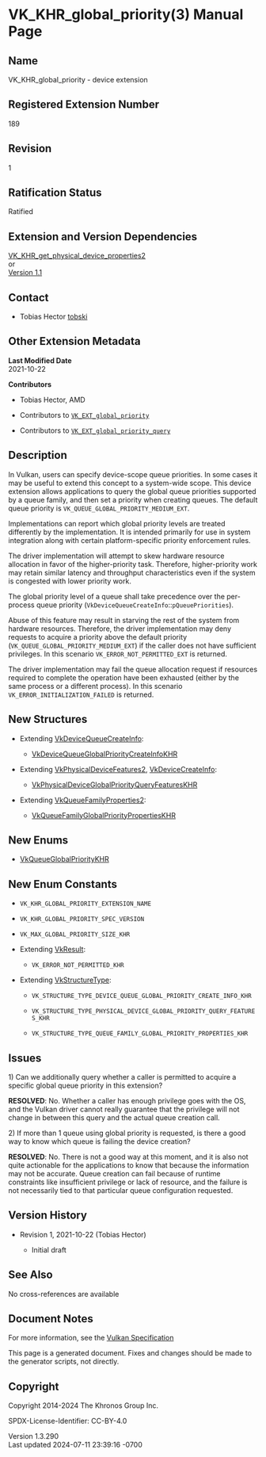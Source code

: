 # VK_KHR_global_priority(3) Manual Page

## Name

VK_KHR_global_priority - device extension



## <a href="#_registered_extension_number" class="anchor"></a>Registered Extension Number

189

## <a href="#_revision" class="anchor"></a>Revision

1

## <a href="#_ratification_status" class="anchor"></a>Ratification Status

Ratified

## <a href="#_extension_and_version_dependencies" class="anchor"></a>Extension and Version Dependencies

[VK_KHR_get_physical_device_properties2](https://registry.khronos.org/vulkan/specs/1.3-extensions/man/html/VK_KHR_get_physical_device_properties2.html)  
or  
[Version 1.1](#versions-1.1)  

## <a href="#_contact" class="anchor"></a>Contact

- Tobias Hector <a
  href="https://github.com/KhronosGroup/Vulkan-Docs/issues/new?body=%5BVK_KHR_global_priority%5D%20@tobski%0A*Here%20describe%20the%20issue%20or%20question%20you%20have%20about%20the%20VK_KHR_global_priority%20extension*"
  target="_blank" rel="nofollow noopener"><em></em>tobski</a>

## <a href="#_other_extension_metadata" class="anchor"></a>Other Extension Metadata

**Last Modified Date**  
2021-10-22

**Contributors**  
- Tobias Hector, AMD

- Contributors to
  [`VK_EXT_global_priority`](VK_EXT_global_priority.html)

- Contributors to
  [`VK_EXT_global_priority_query`](VK_EXT_global_priority_query.html)

## <a href="#_description" class="anchor"></a>Description

In Vulkan, users can specify device-scope queue priorities. In some
cases it may be useful to extend this concept to a system-wide scope.
This device extension allows applications to query the global queue
priorities supported by a queue family, and then set a priority when
creating queues. The default queue priority is
`VK_QUEUE_GLOBAL_PRIORITY_MEDIUM_EXT`.

Implementations can report which global priority levels are treated
differently by the implementation. It is intended primarily for use in
system integration along with certain platform-specific priority
enforcement rules.

The driver implementation will attempt to skew hardware resource
allocation in favor of the higher-priority task. Therefore,
higher-priority work may retain similar latency and throughput
characteristics even if the system is congested with lower priority
work.

The global priority level of a queue shall take precedence over the
per-process queue priority
(`VkDeviceQueueCreateInfo`::`pQueuePriorities`).

Abuse of this feature may result in starving the rest of the system from
hardware resources. Therefore, the driver implementation may deny
requests to acquire a priority above the default priority
(`VK_QUEUE_GLOBAL_PRIORITY_MEDIUM_EXT`) if the caller does not have
sufficient privileges. In this scenario `VK_ERROR_NOT_PERMITTED_EXT` is
returned.

The driver implementation may fail the queue allocation request if
resources required to complete the operation have been exhausted (either
by the same process or a different process). In this scenario
`VK_ERROR_INITIALIZATION_FAILED` is returned.

## <a href="#_new_structures" class="anchor"></a>New Structures

- Extending [VkDeviceQueueCreateInfo](https://registry.khronos.org/vulkan/specs/1.3-extensions/man/html/VkDeviceQueueCreateInfo.html):

  - [VkDeviceQueueGlobalPriorityCreateInfoKHR](https://registry.khronos.org/vulkan/specs/1.3-extensions/man/html/VkDeviceQueueGlobalPriorityCreateInfoKHR.html)

- Extending [VkPhysicalDeviceFeatures2](https://registry.khronos.org/vulkan/specs/1.3-extensions/man/html/VkPhysicalDeviceFeatures2.html),
  [VkDeviceCreateInfo](https://registry.khronos.org/vulkan/specs/1.3-extensions/man/html/VkDeviceCreateInfo.html):

  - [VkPhysicalDeviceGlobalPriorityQueryFeaturesKHR](https://registry.khronos.org/vulkan/specs/1.3-extensions/man/html/VkPhysicalDeviceGlobalPriorityQueryFeaturesKHR.html)

- Extending [VkQueueFamilyProperties2](https://registry.khronos.org/vulkan/specs/1.3-extensions/man/html/VkQueueFamilyProperties2.html):

  - [VkQueueFamilyGlobalPriorityPropertiesKHR](https://registry.khronos.org/vulkan/specs/1.3-extensions/man/html/VkQueueFamilyGlobalPriorityPropertiesKHR.html)

## <a href="#_new_enums" class="anchor"></a>New Enums

- [VkQueueGlobalPriorityKHR](https://registry.khronos.org/vulkan/specs/1.3-extensions/man/html/VkQueueGlobalPriorityKHR.html)

## <a href="#_new_enum_constants" class="anchor"></a>New Enum Constants

- `VK_KHR_GLOBAL_PRIORITY_EXTENSION_NAME`

- `VK_KHR_GLOBAL_PRIORITY_SPEC_VERSION`

- `VK_MAX_GLOBAL_PRIORITY_SIZE_KHR`

- Extending [VkResult](https://registry.khronos.org/vulkan/specs/1.3-extensions/man/html/VkResult.html):

  - `VK_ERROR_NOT_PERMITTED_KHR`

- Extending [VkStructureType](https://registry.khronos.org/vulkan/specs/1.3-extensions/man/html/VkStructureType.html):

  - `VK_STRUCTURE_TYPE_DEVICE_QUEUE_GLOBAL_PRIORITY_CREATE_INFO_KHR`

  - `VK_STRUCTURE_TYPE_PHYSICAL_DEVICE_GLOBAL_PRIORITY_QUERY_FEATURES_KHR`

  - `VK_STRUCTURE_TYPE_QUEUE_FAMILY_GLOBAL_PRIORITY_PROPERTIES_KHR`

## <a href="#_issues" class="anchor"></a>Issues

1\) Can we additionally query whether a caller is permitted to acquire a
specific global queue priority in this extension?

**RESOLVED**: No. Whether a caller has enough privilege goes with the
OS, and the Vulkan driver cannot really guarantee that the privilege
will not change in between this query and the actual queue creation
call.

2\) If more than 1 queue using global priority is requested, is there a
good way to know which queue is failing the device creation?

**RESOLVED**: No. There is not a good way at this moment, and it is also
not quite actionable for the applications to know that because the
information may not be accurate. Queue creation can fail because of
runtime constraints like insufficient privilege or lack of resource, and
the failure is not necessarily tied to that particular queue
configuration requested.

## <a href="#_version_history" class="anchor"></a>Version History

- Revision 1, 2021-10-22 (Tobias Hector)

  - Initial draft

## <a href="#_see_also" class="anchor"></a>See Also

No cross-references are available

## <a href="#_document_notes" class="anchor"></a>Document Notes

For more information, see the <a
href="https://registry.khronos.org/vulkan/specs/1.3-extensions/html/vkspec.html#VK_KHR_global_priority"
target="_blank" rel="noopener">Vulkan Specification</a>

This page is a generated document. Fixes and changes should be made to
the generator scripts, not directly.

## <a href="#_copyright" class="anchor"></a>Copyright

Copyright 2014-2024 The Khronos Group Inc.

SPDX-License-Identifier: CC-BY-4.0

Version 1.3.290  
Last updated 2024-07-11 23:39:16 -0700
